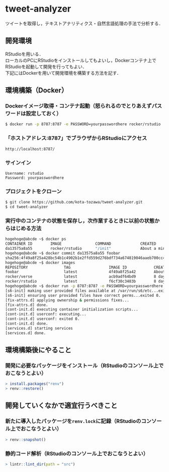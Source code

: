 # tweet-analyzer
ツイートを取得し，テキストアナリティクス・自然言語処理の手法で分析する．

## 開発環境
RStudioを用いる．\
ローカルのPCにRStudioをインストールしてもよいし，Dockerコンテナ上でRStudioを起動して開発を行ってもよい．\
下記にはDockerを用いて開発環境を構築する方法を記す．

## 環境構築（Docker）
### Dockerイメージ取得・コンテナ起動（怒られるのでとりあえずパスワードは設定しておく）
```bash
$ docker run -p 8787:8787 -e PASSWORD=yourpasswordhere rocker/rstudio
```
### 「ホストアドレス:8787」でブラウザからRStudioにアクセス
```
http://localhost:8787/
```
### サインイン
```
Username: rstudio
Password: yourpasswordhere
```
### プロジェクトをクローン
```bash
$ git clone https://github.com/kota-tozawa/tweet-analyzer.git
$ cd tweet-analyzer
```
### 実行中のコンテナの状態を保存し，次作業するときに以前の状態からはじめる方法
```bash
hogehoge@abcde ~$ docker ps
CONTAINER ID        IMAGE               COMMAND             CREATED              STATUS              PORTS                    NAMES
da13575a8a55        rocker/rstudio      "/init"             About a minute ago   Up About a minute   0.0.0.0:8787->8787/tcp   interesting_williams
hogehoge@abcde ~$ docker commit da13575a8a55 foobar
sha256:4f49a8f25a428bc54b1c4902b1e2ffd559d276bdf734a674819046aaeb700cc4
hogehoge@abcde ~$ docker images
REPOSITORY                TAG                 IMAGE ID            CREATED              SIZE
foobar                    latest              4f49a8f25a42        About a minute ago   1.9GB
rocker/verse              latest              acb9adf64bd9        8 days ago           3.62GB
rocker/rstudio            latest              f6cf30c3483b        8 days ago           1.9GB
hogehoge@abcde ~$ docker run -p 8787:8787 -e PASSWORD=yourpasswordhere foobar
[s6-init] making user provided files available at /var/run/s6/etc...exited 0.
[s6-init] ensuring user provided files have correct perms...exited 0.
[fix-attrs.d] applying ownership & permissions fixes...
[fix-attrs.d] done.
[cont-init.d] executing container initialization scripts...
[cont-init.d] userconf: executing...
[cont-init.d] userconf: exited 0.
[cont-init.d] done.
[services.d] starting services
[services.d] done.
```
## 環境構築後にやること
### 開発に必要なパッケージをインストール（RStudioのコンソール上でおこなうとよい）
```R
> install.packages("renv")
> renv::restore()
```
## 開発していくなかで適宜行うべきこと
### 新たに導入したパッケージを`renv.lock`に記録（RStudioのコンソール上でおこなうとよい）
```R
> renv::snapshot()
```
### 静的コード解析（RStudioのコンソール上でおこなうとよい）
```R
> lintr::lint_dir(path = "src")
```